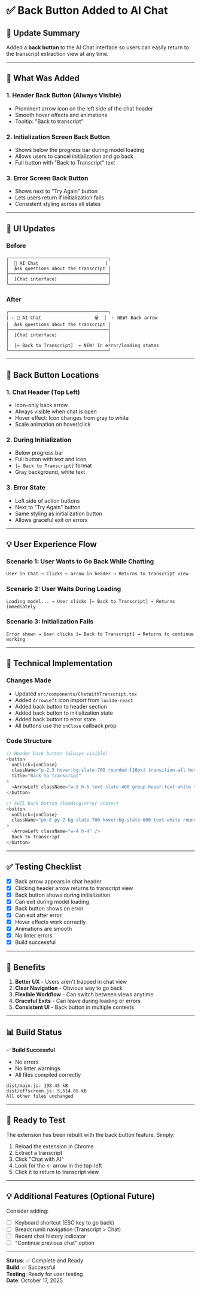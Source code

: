 # ✅ Back Button Added to AI Chat

## 🎯 Update Summary

Added a **back button** to the AI Chat interface so users can easily return to the transcript extraction view at any time.

---

## 🎨 What Was Added

### 1. **Header Back Button** (Always Visible)
- Prominent arrow icon on the left side of the chat header
- Smooth hover effects and animations
- Tooltip: "Back to transcript"

### 2. **Initialization Screen Back Button**
- Shows below the progress bar during model loading
- Allows users to cancel initialization and go back
- Full button with "Back to Transcript" text

### 3. **Error Screen Back Button**
- Shows next to "Try Again" button
- Lets users return if initialization fails
- Consistent styling across all states

---

## 🎨 UI Updates

### Before
```
┌─────────────────────────────────────┐
│  🤖 AI Chat                         │
│  Ask questions about the transcript │
├─────────────────────────────────────┤
│  [Chat interface]                   │
└─────────────────────────────────────┘
```

### After
```
┌─────────────────────────────────────┐
│ ← 🤖 AI Chat                    🗑️  │  ← NEW! Back arrow
│  Ask questions about the transcript │
├─────────────────────────────────────┤
│  [Chat interface]                   │
│                                     │
│  [← Back to Transcript]  ← NEW! In error/loading states
└─────────────────────────────────────┘
```

---

## 📍 Back Button Locations

### 1. Chat Header (Top Left)
- Icon-only back arrow
- Always visible when chat is open
- Hover effect: Icon changes from gray to white
- Scale animation on hover/click

### 2. During Initialization
- Below progress bar
- Full button with text and icon
- `[← Back to Transcript]` format
- Gray background, white text

### 3. Error State
- Left side of action buttons
- Next to "Try Again" button
- Same styling as initialization button
- Allows graceful exit on errors

---

## 💡 User Experience Flow

### Scenario 1: User Wants to Go Back While Chatting
```
User in Chat → Clicks ← arrow in header → Returns to transcript view
```

### Scenario 2: User Waits During Loading
```
Loading model... → User clicks [← Back to Transcript] → Returns immediately
```

### Scenario 3: Initialization Fails
```
Error shown → User clicks [← Back to Transcript] → Returns to continue working
```

---

## 🔧 Technical Implementation

### Changes Made
- Updated `src/components/ChatWithTranscript.tsx`
- Added `ArrowLeft` icon import from `lucide-react`
- Added back button to header section
- Added back button to initialization state
- Added back button to error state
- All buttons use the `onClose` callback prop

### Code Structure
```typescript
// Header back button (always visible)
<button
  onClick={onClose}
  className="p-2.5 hover:bg-slate-700 rounded-[16px] transition-all hover:scale-105 active:scale-95 group"
  title="Back to transcript"
>
  <ArrowLeft className="w-5 h-5 text-slate-400 group-hover:text-white transition-colors" />
</button>

// Full back button (loading/error states)
<button
  onClick={onClose}
  className="px-6 py-2 bg-slate-700 hover:bg-slate-600 text-white rounded-[16px] transition-colors flex items-center gap-2"
>
  <ArrowLeft className="w-4 h-4" />
  Back to Transcript
</button>
```

---

## ✅ Testing Checklist

- [x] Back arrow appears in chat header
- [x] Clicking header arrow returns to transcript view
- [x] Back button shows during initialization
- [x] Can exit during model loading
- [x] Back button shows on error
- [x] Can exit after error
- [x] Hover effects work correctly
- [x] Animations are smooth
- [x] No linter errors
- [x] Build successful

---

## 🎯 Benefits

1. **Better UX** - Users aren't trapped in chat view
2. **Clear Navigation** - Obvious way to go back
3. **Flexible Workflow** - Can switch between views anytime
4. **Graceful Exits** - Can leave during loading or errors
5. **Consistent UI** - Back button in multiple contexts

---

## 📊 Build Status

✅ **Build Successful**
- No errors
- No linter warnings
- All files compiled correctly

```
dist/main.js: 198.45 kB
dist/offscreen.js: 5,514.65 kB
All other files unchanged
```

---

## 🚀 Ready to Test

The extension has been rebuilt with the back button feature. Simply:

1. Reload the extension in Chrome
2. Extract a transcript
3. Click "Chat with AI"
4. Look for the ← arrow in the top-left
5. Click it to return to transcript view

---

## 💡 Additional Features (Optional Future)

Consider adding:
- [ ] Keyboard shortcut (ESC key to go back)
- [ ] Breadcrumb navigation (Transcript > Chat)
- [ ] Recent chat history indicator
- [ ] "Continue previous chat" option

---

**Status**: ✅ Complete and Ready  
**Build**: ✅ Successful  
**Testing**: Ready for user testing  
**Date**: October 17, 2025

